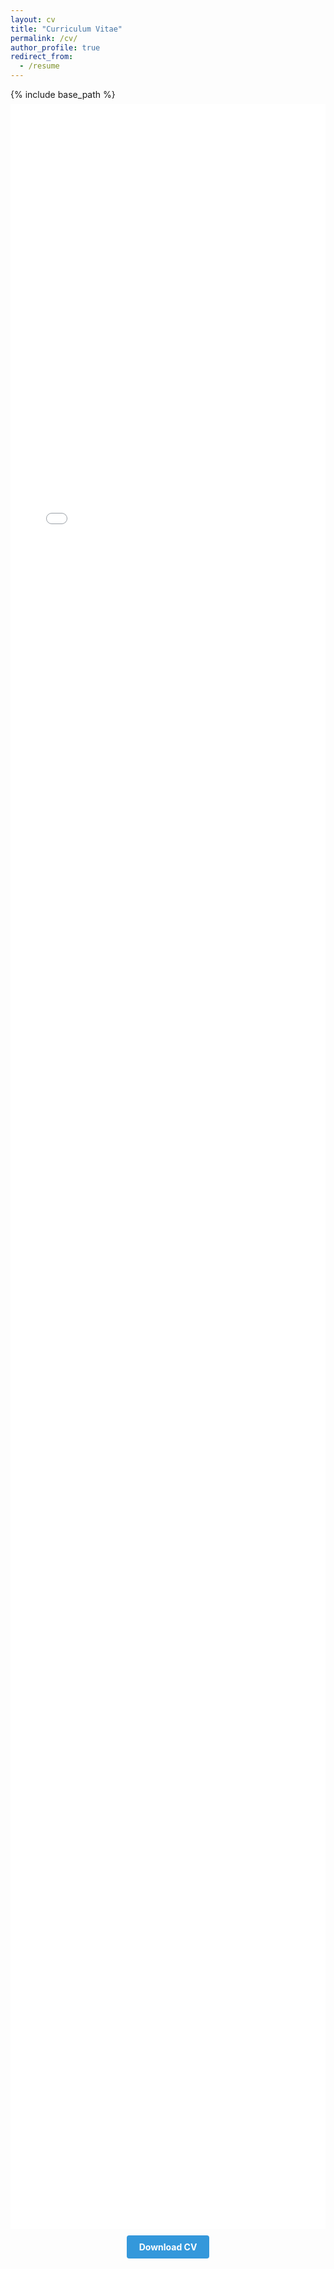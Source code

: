 ```yaml
---
layout: cv
title: "Curriculum Vitae"
permalink: /cv/
author_profile: true
redirect_from:
  - /resume
---
```


{% include base_path %}

<div class="cv-container" style="margin-top: -0.5em;">
  <iframe src="{{ base_path }}/files/CV1.pdf" style="width: 100%; height: 85vh; border: none;"></iframe>
  
</div>

<div style="margin-top: 10px; text-align: center;">
  <a href="{{ base_path }}/files/CV1.pdf" class="btn btn--primary" style="display: inline-block; margin: 0 auto; padding: 10px 20px; background-color: #3498db; color: white; text-decoration: none; border-radius: 4px; font-weight: bold;">
    <i class="fa fa-download" aria-hidden="true"></i> Download CV
  </a>
</div>

<!-- 
Employment
======
* KIPAC Postdoctoral Fellow, Stanford University, 2022

Education
======
* Ph.D in Astrophysics, Harvard University, 2021
  * Supervisor: Prof. Daniel Eisenstein
* B.S. in Astrophysical Sciences, Princeton University, 2016
  * Supervisor: Prof. David Spergel
  
Publications
======
* [ads](https://ui.adsabs.harvard.edu/search/q=orcid%3A0000-0002-5992-7586&sort=date+desc)
* [Arxiv](https://arxiv.org/search/?query=sihan+yuan&searchtype=all&source=header)
-->


